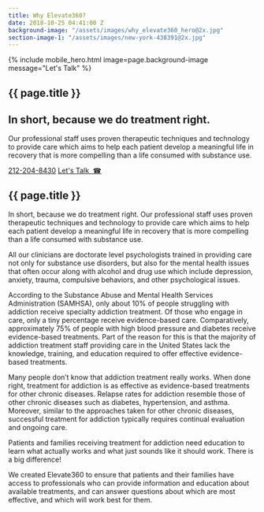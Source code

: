 ```yaml
---
title: Why Elevate360?
date: 2018-10-25 04:41:00 Z
background-image: "/assets/images/why_elevate360_hero@2x.jpg"
section-image-1: "/assets/images/new-york-438391@2x.jpg"
---
```


{% include mobile_hero.html image=page.background-image message="Let's Talk" %}

<section id="homepage_1" class="hero" style="background-image: url('{{ page.background-image }}')">
    <div class="section-content">
        <h1>{{ page.title }}</h1>
        <h2>In short, because we do treatment right.</h2>
        <p>
            Our professional staff uses proven therapeutic techniques and technology to provide care which aims to help each patient develop a meaningful life in recovery that is more compelling than a life consumed with substance use.  
        </p>
        <a href="tel:1-212-204-8430" class="button rounded bordered only-desktop">212-204-8430</a>
        <a href="tel:1-212-204-8430" class="button rounded bordered only-mobile">Let's Talk  &nbsp;&#x260E;</a>
    </div>
</section>

<section>
    <div class="section-content">
        <h2>{{ page.title }}</h2>
        <p>In short, because we do treatment right.  Our professional staff uses proven therapeutic techniques and technology to provide care which aims to help each patient develop a meaningful life in recovery that is more compelling than a life consumed with substance use.  
        </p>
        <p>
        All our clinicians are doctorate level psychologists trained in providing care not only for substance use disorders, but also for the mental health issues that often occur along with alcohol and drug use which include depression, anxiety, trauma, compulsive behaviors, and other psychological issues. 
        </p>
        <p>
        According to the Substance Abuse and Mental Health Services Administration (SAMHSA), only about 10% of people struggling with addiction receive specialty addiction treatment.  Of those who engage in care, only a tiny percentage receive evidence-based care.  Comparatively, approximately 75% of people with high blood pressure and diabetes receive evidence-based treatments. Part of the reason for this is that the majority of addiction treatment staff providing care in the United States lack the knowledge, training, and education required to offer effective evidence-based treatments.  
        </p>
        <p>
        Many people don’t know that addiction treatment really works. When done right, treatment for addiction is as effective as evidence-based treatments for other chronic diseases. Relapse rates for addiction resemble those of other chronic diseases such as diabetes, hypertension, and asthma. Moreover, similar to the approaches taken for other chronic diseases, successful treatment for addiction typically requires continual evaluation and ongoing care.
        </p>
        <p>
        Patients and families receiving treatment for addiction need education to learn what actually works and what just sounds like it should work. There is a big difference!
        </p>
        <p>
        We created Elevate360 to ensure that patients and their families have access to professionals who can provide information and education about available treatments, and can answer questions about which are most effective, and which will work best for them.
        </p>
    </div>
    <div class="side-image" style="background-image:url('{{ page.section-image-1 }}')"></div>
</section>